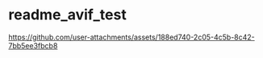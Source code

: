 # readme_avif_test

https://github.com/user-attachments/assets/188ed740-2c05-4c5b-8c42-7bb5ee3fbcb8

